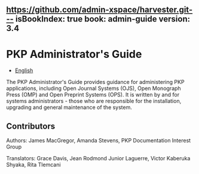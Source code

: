 https://github.com/admin-xspace/harvester.git---
isBookIndex: true
book: admin-guide
version: 3.4
---
# PKP Administrator's Guide

* [English](en/)

The PKP Administrator's Guide provides guidance for administering PKP applications, including Open Journal Systems \(OJS\), Open Monograph Press \(OMP\) and Open Preprint Systems \(OPS\). It is written by and for systems administrators - those who are responsible for the installation, upgrading and general maintenance of the system.

## Contributors

Authors: James MacGregor, Amanda Stevens, PKP Documentation Interest Group

Translators: Grace Davis, Jean Rodmond Junior Laguerre, Victor Kaberuka Shyaka, Rita Tlemcani
